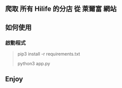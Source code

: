 ## 爬取 所有 Hilife 的分店 從 萊爾富 網站

## 如何使用
### 啟動程式
> pip3 install -r requirements.txt
>
> python3 app.py
>

## Enjoy